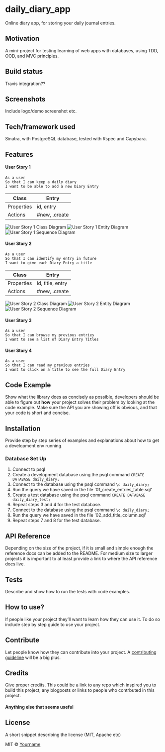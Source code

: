 # daily_diary_app
Online diary app, for storing your daily journal entries.

## Motivation
A mini-project for testing learning of web apps with databases, using TDD, OOD, and MVC principles.

## Build status
Travis integration??

## Screenshots
Include logo/demo screenshot etc.

## Tech/framework used
Sinatra, with PostgreSQL database, tested with Rspec and Capybara.

## Features
#### User Story 1
```
As a user
So that I can keep a daily diary
I want to be able to add a new Diary Entry
```
|Class | Entry |
|---|---|
|Properties| id, entry|
|Actions| #new, .create |

![User Story 1 Class Diagram](https://github.com/chriswhitehouse/daily_diary_app/blob/main/diagrams/user_story_1/class.svg)
![User Story 1 Entity Diagram](https://github.com/chriswhitehouse/daily_diary_app/blob/main/diagrams/user_story_1/entity.svg)
![User Story 1 Sequence Diagram](https://github.com/chriswhitehouse/daily_diary_app/blob/main/diagrams/user_story_1/sequence.svg)

#### User Story 2
```
As a user
So that I can identify my entry in future
I want to give each Diary Entry a title
```
|Class | Entry |
|---|---|
|Properties| id, title, entry|
|Actions| #new, .create |

![User Story 2 Class Diagram](https://github.com/chriswhitehouse/daily_diary_app/blob/main/diagrams/user_story_2/class.svg)
![User Story 2 Entity Diagram](https://github.com/chriswhitehouse/daily_diary_app/blob/main/diagrams/user_story_2/entity.svg)
![User Story 2 Sequence Diagram](https://github.com/chriswhitehouse/daily_diary_app/blob/main/diagrams/user_story_2/sequence.svg)
#### User Story 3
```
As a user
So that I can browse my previous entries
I want to see a list of Diary Entry Titles
```
#### User Story 4
```
As a user
So that I can read my previous entries
I want to click on a title to see the full Diary Entry
```



## Code Example
Show what the library does as concisely as possible, developers should be able to figure out **how** your project solves their problem by looking at the code example. Make sure the API you are showing off is obvious, and that your code is short and concise.

## Installation
Provide step by step series of examples and explanations about how to get a development env running.

### Database Set Up
1. Connect to psql
2. Create a development database using the psql command `CREATE DATABASE daily_diary;`
3. Connect to the database using the psql command `\c daily_diary;`
4. Run the query we have saved in the file '01_create_entries_table.sql'
5. Create a test database using the psql command `CREATE DATABASE daily_diary_test;`
6. Repeat steps 3 and 4 for the test database.
7. Connect to the database using the psql command `\c daily_diary;`
8. Run the query we have saved in the file '02_add_title_column.sql'
9. Repeat steps 7 and 8 for the test database.

## API Reference

Depending on the size of the project, if it is small and simple enough the reference docs can be added to the README. For medium size to larger projects it is important to at least provide a link to where the API reference docs live.

## Tests
Describe and show how to run the tests with code examples.

## How to use?
If people like your project they’ll want to learn how they can use it. To do so include step by step guide to use your project.

## Contribute

Let people know how they can contribute into your project. A [contributing guideline](https://github.com/zulip/zulip-electron/blob/master/CONTRIBUTING.md) will be a big plus.

## Credits
Give proper credits. This could be a link to any repo which inspired you to build this project, any blogposts or links to people who contrbuted in this project.

#### Anything else that seems useful

## License
A short snippet describing the license (MIT, Apache etc)

MIT © [Yourname]()
